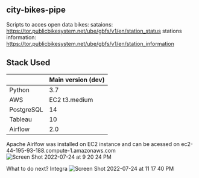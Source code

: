 ## city-bikes-pipe 

Scripts to acces open data bikes:
    sataions: https://tor.publicbikesystem.net/ube/gbfs/v1/en/station_status
    stations information: https://tor.publicbikesystem.net/ube/gbfs/v1/en/station_information



## Stack Used 
|                     | Main version (dev)           |
|---------------------|------------------------------|
| Python              | 3.7                          |
| AWS                 | EC2 t3.medium                |
| PostgreSQL          |  14                          |
| Tableau             | 10                           |
| Airflow             | 2.0                          |

Apache Airlfow was installed on EC2 instance and can be acessed on ec2-44-195-93-188.compute-1.amazonaws.com
![Screen Shot 2022-07-24 at 9 20 24 PM](https://user-images.githubusercontent.com/9925727/180692308-5033d44b-c454-405e-b694-46d2c37e8b70.png)

What to do next? 
Integra
![Screen Shot 2022-07-24 at 11 17 40 PM](https://user-images.githubusercontent.com/9925727/180692525-4101958a-ee3d-4c2a-bfcc-ee5cbc60fed4.png)
